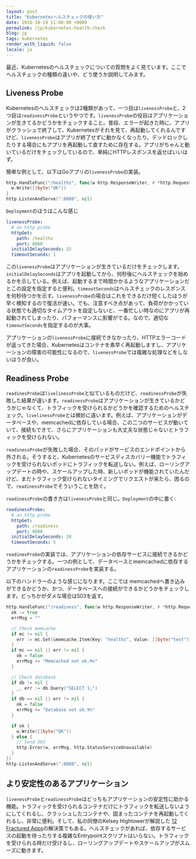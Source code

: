 ```yaml
---
layout: post
title: "Kubernetesヘルスチェックの使い方"
date: 2016-10-19 11:00:00 +0000
permalink: /jp/kubernetes-health-check
blog: jp
tags: kubernetes
render_with_liquid: false
locale: ja
---
```


最近、Kubernetesのヘルスチェックについての質問をよく見ています。ここでヘルスチェックの種類の違いや、どう使うか説明してみます。

## Liveness Probe

Kubernetesのヘルスチェックは2種類があって、一つ目は`livenessProbe`と、2つ目は`readinessProbe`というやつです。`livenessProbe`の役目はアプリケーションが生きてるかどうかをチェックすること。普段、エラーが起きた時に、アプリがクラッシュで終了して、Kubernetesがそれを見て、再起動してくれるんですけど、`livenessProbe`はアプリが終了せずに動かなくなったり、デッドロックしたりする場合にもアプリを再起動して直すために存在する。アプリがちゃんと動いているだけをチェックしているので、単純にHTTPレスポンスを返せばいいはず。

簡単な例として、以下はGoアプリの`livenessProbe`の実装。

```go
http.HandleFunc("/healthz", func(w http.ResponseWriter, r *http.Request) {
  w.Write([]byte("OK"))
}
http.ListenAndServe(":8080", nil)
```

`Deployment`のほうはこんな感じ

```yaml
livenessProbe:
  # an http probe
  httpGet:
    path: /healthz
    port: 8080
  initialDelaySeconds: 15
  timeoutSeconds: 1
```

この`livenessProbe`はアプリケーションが生きているだけをチェックします。`initialDelaySeconds`はアプリを起動してから、何秒後にヘルスチェックを始めるかを示している。例えば、起動するまで時間かかるようなアプリケーションだとこの設定を指定すると便利。`timeoutSeconds`はヘルスチェックのレスポンスを何秒待つかを示す。`livenessProbe`の場合はこれをできるだけ短くしたほうが早く検知するので復活が速い。でも、注意すべき点があって、負荷がかかっている状態でも適切なタイムアウトを設定しないと、一番忙しい時なのにアプリが再起動されてしまったり、パフォーマンスに影響がでる。なので、適切な`timeoutSeconds`を指定するのが大事。

アプリケーションの`livenessProbe`に接続できなかったり、HTTPエラーコードが返ってきた場合、Kubernetesはコンテナを素早く再起動しますし、アプリケーションの障害の可能性になるので、`livenessProbe`では複雑な処理などをしないほうが良い。

## Readiness Probe

`readinesProbe`は`livelinessProbe`と似ているものだけど、`readinessProbe`が失敗した結果が違います。`readinessProbe`はアプリケーションが生きているかどうかじゃなくて、トラフィックを受けられるかどうかを確認するためのヘルスチェック。`livelinessProbe`とは微妙に違います。例えば、アプリケーションがデータベースや、memcachedに依存している場合、この二つのサービスが動いていて、接続もできて、さらにアプリケーションも大丈夫な状態じゃないとトラフィックを受けられない。

`readinessProbe`が失敗した場合、そのパッドがサービスのエンドポイントから外される。そうすると、Kubernetesのサービスディスカバリー機能でトラフィックを受けられないポッドにトラフィックを転送しない。例えば、ローリングアップデートの時や、スケールアップした時、新しいポッドが機能されていたんだけど、まだトラフィック受けられないタイミングでリクエストが来たら、困るので、`readinessProbe`でそういうことを防ぐ。

`readinessProbe`の書き方は`livenessProbe`と同じ。`Deployment`の中に書く:

```yaml
readinessProbe:
  # an http probe
  httpGet:
    path: /readiness
    port: 8080
  initialDelaySeconds: 20
  timeoutSeconds: 5
```

`readinesProbe`の実装では、アプリケーションの依存サービスに接続できるかどうかをチェックする。一つの例として、データベースとmemcachedに依存するアプリケーションの`readinessProbe`を実装する。

以下のハンドラーのような感じになります。ここでは memcachedへ書き込みができるかどうか、かつ、データベースへの接続ができるかどうかをチェックします。どっちかがダメな場合は503を返す。

```go
http.HandleFunc("/readiness", func(w http.ResponseWriter, r *http.Request) {
  ok := true
  errMsg = ""

  // Check memcache
  if mc != nil {
    err := mc.Set(&memcache.Item{Key: "healthz", Value: []byte("test")})
  }
  if mc == nil || err != nil {
    ok = false
    errMsg += "Memcached not ok.¥n"
  }

  // Check database
  if db != nil {
    _, err := db.Query("SELECT 1;")
  }
  if db == nil || err != nil {
    ok = false
    errMsg += "Database not ok.¥n"
  }

  if ok {
    w.Write([]byte("OK"))
  } else {
    // Send 503
    http.Error(w, errMsg, http.StatusServiceUnavailable)
  }
})
http.ListenAndServe(":8080", nil)
```

## より安定性のあるアプリケーション

`livenessProbe`と`readinessProbe`はどっちもアプリケーションの安定性に助かる機能。トラフィックを受けられるコンテナだけにトラフィックを転送しないようにしてくれるし、クラッシュしたコンテナや、固まったコンテナを再起動してくれるし、非常に便利。そして、私の同僚のKelsey Hightowerが解説した [12 Fractured Apps](https://medium.com/@kelseyhightower/12-fractured-apps-1080c73d481c)の解決策でもある。ヘルスチェックがあれば、依存するサービスの起動を待ったりする複雑なEntrypointスクリプトはいらない。トラフィックを受けられる時だけ受けるし、ローリングアップデートやスケールアップがスムーズに動きます。
